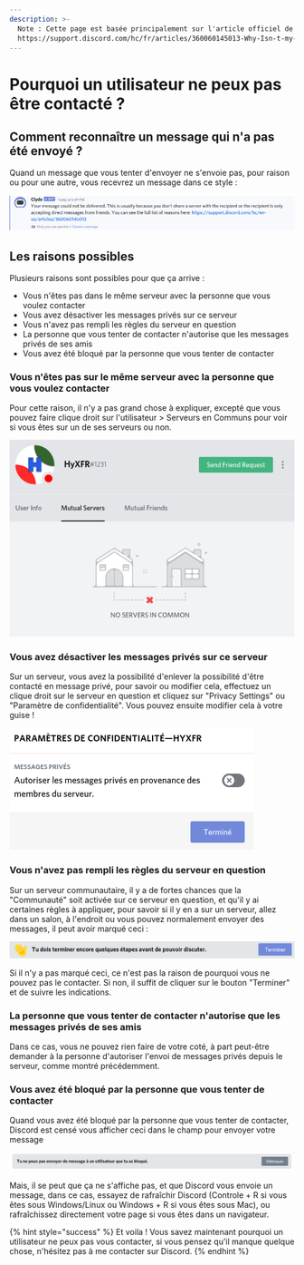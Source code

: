 ```yaml
---
description: >-
  Note : Cette page est basée principalement sur l'article officiel de Discord :
  https://support.discord.com/hc/fr/articles/360060145013-Why-Isn-t-my-DM-Going-Through-
---
```


# Pourquoi un utilisateur ne peux pas être contacté ?

## Comment reconnaître un message qui n'a pas été envoyé ? <a id="recognize-not-sended"></a>

Quand un message que vous tenter d'envoyer ne s'envoie pas, pour raison ou pour une autre, vous recevrez un message dans ce style :

![](../.gitbook/assets/doc1.png)

## Les raisons possibles <a id="reasons"></a>

Plusieurs raisons sont possibles pour que ça arrive :

* Vous n'êtes pas dans le même serveur avec la personne que vous voulez contacter
* Vous avez désactiver les messages privés sur ce serveur
* Vous n'avez pas rempli les règles du serveur en question
* La personne que vous tenter de contacter n'autorise que les messages privés de ses amis
* Vous avez été bloqué par la personne que vous tenter de contacter

### Vous n'êtes pas sur le même serveur avec la personne que vous voulez contacter <a id="not-in-server"></a>

Pour cette raison, il n'y a pas grand chose à expliquer, excepté que vous pouvez faire clique droit sur l'utilisateur &gt; Serveurs en Communs pour voir si vous êtes sur un de ses serveurs ou non.

![](../.gitbook/assets/doc2.png)

### Vous avez désactiver les messages privés sur ce serveur <a id="i-disable-pm"></a>

Sur un serveur, vous avez la possibilité d'enlever la possibilité d'être contacté en message privé, pour savoir ou modifier cela, effectuez un clique droit sur le serveur en question et cliquez sur "Privacy Settings" ou "Paramètre de confidentialité". Vous pouvez ensuite modifier cela à votre guise !

![](../.gitbook/assets/doc3.png)

### Vous n'avez pas rempli les règles du serveur en question <a id="rules-not-allowed"></a>

Sur un serveur communautaire, il y a de fortes chances que la "Communauté" soit activée sur ce serveur en question, et qu'il y ai certaines règles à appliquer, pour savoir si il y en a sur un serveur, allez dans un salon, à l'endroit ou vous pouvez normalement envoyer des messages, il peut avoir marqué ceci :

![](../.gitbook/assets/doc4.png)

Si il n'y a pas marqué ceci, ce n'est pas la raison de pourquoi vous ne pouvez pas le contacter. Si non, il suffit de cliquer sur le bouton "Terminer" et de suivre les indications.

### La personne que vous tenter de contacter n'autorise que les messages privés de ses amis <a id="he-dont-accept"></a>

Dans ce cas, vous ne pouvez rien faire de votre coté, à part peut-être demander à la personne d'autoriser l'envoi de messages privés depuis le serveur, comme montré précédemment.

### Vous avez été bloqué par la personne que vous tenter de contacter <a id="blocked"></a>

Quand vous avez été bloqué par la personne que vous tenter de contacter, Discord est censé vous afficher ceci dans le champ pour envoyer votre message

![](../.gitbook/assets/doc5.png)

Mais, il se peut que ça ne s'affiche pas, et que Discord vous envoie un message, dans ce cas, essayez de rafraîchir Discord \(Controle + R si vous êtes sous Windows/Linux ou Windows + R si vous êtes sous Mac\), ou rafraîchissez directement votre page si vous êtes dans un navigateur.

{% hint style="success" %}
Et voila ! Vous savez maintenant pourquoi un utilisateur ne peux pas vous contacter, si vous pensez qu'il manque quelque chose, n'hésitez pas à me contacter sur Discord.
{% endhint %}

